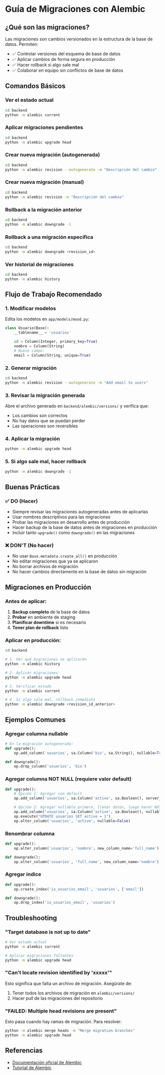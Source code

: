 # Guía de Migraciones con Alembic

## ¿Qué son las migraciones?

Las migraciones son cambios versionados en la estructura de la base de datos. Permiten:
- ✅ Controlar versiones del esquema de base de datos
- ✅ Aplicar cambios de forma segura en producción
- ✅ Hacer rollback si algo sale mal
- ✅ Colaborar en equipo sin conflictos de base de datos

## Comandos Básicos

### Ver el estado actual
```bash
cd backend
python -m alembic current
```

### Aplicar migraciones pendientes
```bash
cd backend
python -m alembic upgrade head
```

### Crear nueva migración (autogenerada)
```bash
cd backend
python -m alembic revision --autogenerate -m "Descripción del cambio"
```

### Crear nueva migración (manual)
```bash
cd backend
python -m alembic revision -m "Descripción del cambio"
```

### Rollback a la migración anterior
```bash
cd backend
python -m alembic downgrade -1
```

### Rollback a una migración específica
```bash
cd backend
python -m alembic downgrade <revision_id>
```

### Ver historial de migraciones
```bash
cd backend
python -m alembic history
```

## Flujo de Trabajo Recomendado

### 1. Modificar modelos
Edita los modelos en `app/models/mood.py`:

```python
class Usuario(Base):
    __tablename__ = 'usuarios'

    id = Column(Integer, primary_key=True)
    nombre = Column(String)
    # Nuevo campo:
    email = Column(String, unique=True)
```

### 2. Generar migración
```bash
cd backend
python -m alembic revision --autogenerate -m "Add email to users"
```

### 3. Revisar la migración generada
Abre el archivo generado en `backend/alembic/versions/` y verifica que:
- Los cambios son correctos
- No hay datos que se puedan perder
- Las operaciones son reversibles

### 4. Aplicar la migración
```bash
python -m alembic upgrade head
```

### 5. Si algo sale mal, hacer rollback
```bash
python -m alembic downgrade -1
```

## Buenas Prácticas

### ✅ DO (Hacer)
- Siempre revisar las migraciones autogeneradas antes de aplicarlas
- Usar nombres descriptivos para las migraciones
- Probar las migraciones en desarrollo antes de producción
- Hacer backup de la base de datos antes de migraciones en producción
- Incluir tanto `upgrade()` como `downgrade()` en las migraciones

### ❌ DON'T (No hacer)
- No usar `Base.metadata.create_all()` en producción
- No editar migraciones que ya se aplicaron
- No borrar archivos de migración
- No hacer cambios directamente en la base de datos sin migración

## Migraciones en Producción

### Antes de aplicar:
1. **Backup completo** de la base de datos
2. **Probar** en ambiente de staging
3. **Planificar downtime** si es necesario
4. **Tener plan de rollback** listo

### Aplicar en producción:
```bash
cd backend

# 1. Ver qué migraciones se aplicarán
python -m alembic history

# 2. Aplicar migraciones
python -m alembic upgrade head

# 3. Verificar estado
python -m alembic current

# 4. Si algo sale mal, rollback inmediato
python -m alembic downgrade <revision_id_anterior>
```

## Ejemplos Comunes

### Agregar columna nullable
```python
# En la migración autogenerada:
def upgrade():
    op.add_column('usuarios', sa.Column('bio', sa.String(), nullable=True))

def downgrade():
    op.drop_column('usuarios', 'bio')
```

### Agregar columna NOT NULL (requiere valor default)
```python
def upgrade():
    # Opción 1: Agregar con default
    op.add_column('usuarios', sa.Column('active', sa.Boolean(), server_default='1', nullable=False))

    # Opción 2: Agregar nullable primero, llenar datos, luego hacer NOT NULL
    op.add_column('usuarios', sa.Column('active', sa.Boolean(), nullable=True))
    op.execute("UPDATE usuarios SET active = 1")
    op.alter_column('usuarios', 'active', nullable=False)
```

### Renombrar columna
```python
def upgrade():
    op.alter_column('usuarios', 'nombre', new_column_name='full_name')

def downgrade():
    op.alter_column('usuarios', 'full_name', new_column_name='nombre')
```

### Agregar índice
```python
def upgrade():
    op.create_index('ix_usuarios_email', 'usuarios', ['email'])

def downgrade():
    op.drop_index('ix_usuarios_email', 'usuarios')
```

## Troubleshooting

### "Target database is not up to date"
```bash
# Ver estado actual
python -m alembic current

# Aplicar migraciones faltantes
python -m alembic upgrade head
```

### "Can't locate revision identified by 'xxxxx'"
Esto significa que falta un archivo de migración. Asegúrate de:
1. Tener todos los archivos de migración en `alembic/versions/`
2. Hacer pull de las migraciones del repositorio

### "FAILED: Multiple head revisions are present"
Esto pasa cuando hay ramas de migración. Para resolver:
```bash
python -m alembic merge heads -m "Merge migration branches"
python -m alembic upgrade head
```

## Referencias

- [Documentación oficial de Alembic](https://alembic.sqlalchemy.org/)
- [Tutorial de Alembic](https://alembic.sqlalchemy.org/en/latest/tutorial.html)
